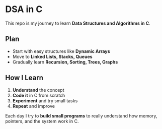 # DSA in C

This repo is my journey to learn **Data Structures and Algorithms in C**.  

## Plan

- Start with easy structures like **Dynamic Arrays**  
- Move to **Linked Lists, Stacks, Queues**  
- Gradually learn **Recursion, Sorting, Trees, Graphs**

## How I Learn

1. **Understand** the concept  
2. **Code it** in C from scratch  
3. **Experiment** and try small tasks  
4. **Repeat** and improve  

Each day I try to **build small programs** to really understand how memory, pointers, and the system work in C.
